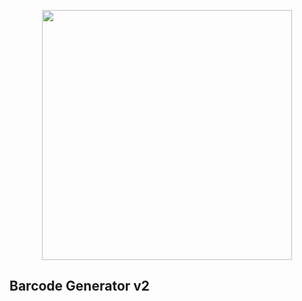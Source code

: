 <p align="center"><a href="https://dsgroupmedia.com" target="_blank"><img src="https://cdn.dsgroupmedia.com/dsmgv2.png" width="400"></a></p>

## Barcode Generator v2

